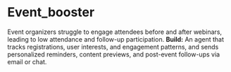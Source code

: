 # Event_booster
Event organizers struggle to engage attendees before and after webinars, leading to low attendance and follow-up participation.  **Build:** An agent that tracks registrations, user interests, and engagement patterns, and sends personalized reminders, content previews, and post-event follow-ups via email or chat.
